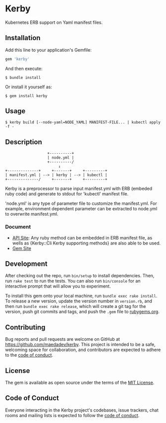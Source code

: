 # Kerby

Kubernetes ERB support on Yaml manifest files.

## Installation

Add this line to your application's Gemfile:

```ruby
gem 'kerby'
```

And then execute:

    $ bundle install

Or install it yourself as:

    $ gem install kerby

## Usage

    $ kerby build [--node-yaml=NODE_YAML] MANIFEST-FILE... | kubectl apply -f -

## Description

                       +----------+
                       | node.yml |
                       +----------/
                            ↓
    +--------------+     +-------+     +---------+
    | manifest.yml | --> | kerby | --> | kubectl |
    +--------------/     +-------+     +---------+

Kerby is a preprocessor to parse input manifest.yml with ERB
(embeded ruby code) and generate to stdout for 'kubectl' manifest file.

'node.yml' is any type of parameter file to customize the manifest.yml.
For example, environment dependent parameter can be extracted to node.yml
to overwrite manifest.yml.

### Document

* [API Site](https://www.rubydoc.info/gems/kerby): Any ruby method can be embedded
  in ERB manifest file, as wells as
  {Kerby::Cli Kerby supporting methods} are also able to be used.
* [Gem Site](https://rubygems.org/gems/kerby)

## Development

After checking out the repo, run `bin/setup` to install dependencies. Then, run `rake test` to run the tests. You can also run `bin/console` for an interactive prompt that will allow you to experiment.

To install this gem onto your local machine, run `bundle exec rake install`. To release a new version, update the version number in `version.rb`, and then run `bundle exec rake release`, which will create a git tag for the version, push git commits and tags, and push the `.gem` file to [rubygems.org](https://rubygems.org).

## Contributing

Bug reports and pull requests are welcome on GitHub at https://github.com/maedadev/kerby. This project is intended to be a safe, welcoming space for collaboration, and contributors are expected to adhere to the [code of conduct](https://github.com/maedadev/kerby/blob/master/CODE_OF_CONDUCT.md).


## License

The gem is available as open source under the terms of the [MIT License](https://opensource.org/licenses/MIT).

## Code of Conduct

Everyone interacting in the Kerby project's codebases, issue trackers, chat rooms and mailing lists is expected to follow the [code of conduct](https://github.com/maedadev/kerby/blob/master/CODE_OF_CONDUCT.md).
